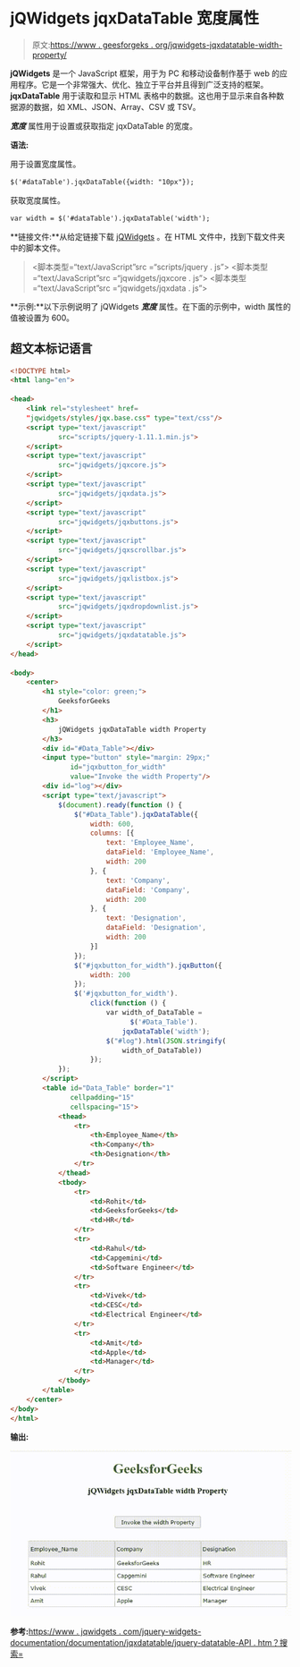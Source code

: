 # jQWidgets jqxDataTable 宽度属性

> 原文:[https://www . geesforgeks . org/jqwidgets-jqxdatatable-width-property/](https://www.geeksforgeeks.org/jqwidgets-jqxdatatable-width-property/)

**jQWidgets** 是一个 JavaScript 框架，用于为 PC 和移动设备制作基于 web 的应用程序。它是一个非常强大、优化、独立于平台并且得到广泛支持的框架。 **jqxDataTable** 用于读取和显示 HTML 表格中的数据。这也用于显示来自各种数据源的数据，如 XML、JSON、Array、CSV 或 TSV。

***宽度*** 属性用于设置或获取指定 jqxDataTable 的宽度。

**语法:**

用于设置宽度属性。

```html
$('#dataTable').jqxDataTable({width: "10px"});
```

获取宽度属性。

```html
var width = $('#dataTable').jqxDataTable('width');
```

**链接文件:**从给定链接下载 [jQWidgets](https://www.jqwidgets.com/download/) 。在 HTML 文件中，找到下载文件夹中的脚本文件。

> <link rel="”stylesheet”" href="”jqwidgets/styles/jqx.base.css”" type="”text/css”">
> <脚本类型=“text/JavaScript”src =“scripts/jquery . js”></script>
> <脚本类型=“text/JavaScript”src =“jqwidgets/jqxcore . js”></script>
> <脚本类型=“text/JavaScript”src =“jqwidgets/jqxdata . js”>

**示例:**以下示例说明了 jQWidgets ***宽度*** 属性。在下面的示例中，width 属性的值被设置为 600。

## 超文本标记语言

```html
<!DOCTYPE html>
<html lang="en">

<head>
    <link rel="stylesheet" href=
    "jqwidgets/styles/jqx.base.css" type="text/css"/>
    <script type="text/javascript" 
            src="scripts/jquery-1.11.1.min.js">
    </script>
    <script type="text/javascript" 
            src="jqwidgets/jqxcore.js">
    </script>
    <script type="text/javascript" 
            src="jqwidgets/jqxdata.js">
    </script>
    <script type="text/javascript" 
            src="jqwidgets/jqxbuttons.js">
    </script>
    <script type="text/javascript" 
            src="jqwidgets/jqxscrollbar.js">
    </script>
    <script type="text/javascript" 
            src="jqwidgets/jqxlistbox.js">
    </script>
    <script type="text/javascript" 
            src="jqwidgets/jqxdropdownlist.js">
    </script>
    <script type="text/javascript" 
            src="jqwidgets/jqxdatatable.js">
    </script>
</head>

<body>
    <center>
        <h1 style="color: green;">
            GeeksforGeeks
        </h1>
        <h3>
            jQWidgets jqxDataTable width Property
        </h3>
        <div id="#Data_Table"></div>
        <input type="button" style="margin: 29px;"
               id="jqxbutton_for_width" 
               value="Invoke the width Property"/>
        <div id="log"></div>
        <script type="text/javascript">
            $(document).ready(function () {
                $("#Data_Table").jqxDataTable({
                    width: 600,
                    columns: [{
                        text: 'Employee_Name',
                        dataField: 'Employee_Name',
                        width: 200
                    }, {
                        text: 'Company',
                        dataField: 'Company',
                        width: 200
                    }, {
                        text: 'Designation',
                        dataField: 'Designation',
                        width: 200
                    }]
                });
                $("#jqxbutton_for_width").jqxButton({
                    width: 200
                });
                $('#jqxbutton_for_width').
                    click(function () {
                        var width_of_DataTable =
                              $('#Data_Table').
                            jqxDataTable('width');
                        $("#log").html(JSON.stringify(
                            width_of_DataTable))
                    });
            });
        </script>
        <table id="Data_Table" border="1" 
               cellpadding="15" 
               cellspacing="15">
            <thead>
                <tr>
                    <th>Employee_Name</th>
                    <th>Company</th>
                    <th>Designation</th>
                </tr>
            </thead>
            <tbody>
                <tr>
                    <td>Rohit</td>
                    <td>GeeksforGeeks</td>
                    <td>HR</td>
                </tr>
                <tr>
                    <td>Rahul</td>
                    <td>Capgemini</td>
                    <td>Software Engineer</td>
                </tr>
                <tr>
                    <td>Vivek</td>
                    <td>CESC</td>
                    <td>Electrical Engineer</td>
                </tr>
                <tr>
                    <td>Amit</td>
                    <td>Apple</td>
                    <td>Manager</td>
                </tr>
            </tbody>
        </table>
    </center>
</body>
</html>
```

**输出:**

![](img/df00fe466b6a18172a658f8879169588.png)

**参考:**[https://www . jqwidgets . com/jquery-widgets-documentation/documentation/jqxdatatable/jquery-datatable-API . htm？搜索=](https://www.jqwidgets.com/jquery-widgets-documentation/documentation/jqxdatatable/jquery-datatable-api.htm?search=)